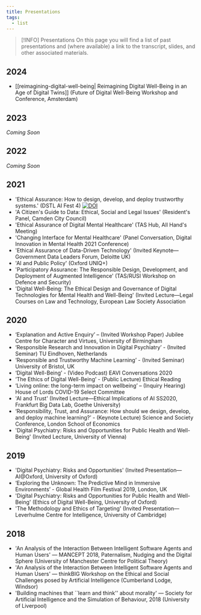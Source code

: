 ```yaml
---
title: Presentations
tags:
  - list
---
```



> [!INFO] Presentations
> On this page you will find a list of past presentations and (where available) a link to the transcript, slides, and other associated materials.

## 2024

- [[reimagining-digital-well-being| Reimagining Digital Well-Being in an Age of Digital Twins]] (Future of Digital Well-Being Workshop and Conference, Amsterdam)

## 2023

*Coming Soon*

## 2022

*Coming Soon*

## 2021

- 'Ethical Assurance: How to design, develop, and deploy trustworthy systems.' (DSTL AI Fest 4) [![DOI](https://zenodo.org/badge/DOI/10.5281/zenodo.5564811.svg)](https://doi.org/10.5281/zenodo.5564811)
- 'A Citizen's Guide to Data: Ethical, Social and Legal Issues' (Resident's Panel, Camden City Council)
- 'Ethical Assurance of Digital Mental Healthcare' (TAS Hub, All Hand's Meeting)
- 'Changing Interface for Mental Healthcare' (Panel Conversation, Digital Innovation in Mental Health 2021 Conference)
- 'Ethical Assurance of Data-Driven Technology' (Invited Keynote—Government Data Leaders Forum, Deloitte UK)
- 'AI and Public Policy' (Oxford UNIQ+)
- 'Participatory Assurance: The Responsible Design, Development, and Deployment of Augmented Intelligence' (TAS/RUSI Workshop on Defence and Security)
- 'Digital Well-Being: The Ethical Design and Governance of Digital Technologies for Mental Health and Well-Being' (Invited Lecture—Legal Courses on Law and Technology, European Law Society Association

## 2020

- ‘Explanation and Active Enquiry’ – (Invited Workshop Paper) Jubilee Centre for Character and Virtues, University of Birmingham
- ‘Responsible Research and Innovation in Digital Psychiatry’ - (Invited Seminar) TU Eindhoven, Netherlands
- ‘Responsible and Trustworthy Machine Learning’ - (Invited Seminar) University of Bristol, UK
- ‘Digital Well-Being’ - (Video Podcast) EAVI Conversations 2020
- ‘The Ethics of Digital Well-Being’ - (Public Lecture) Ethical Reading
- ‘Living online: the long-term impact on wellbeing’ – (Inquiry Hearing) House of Lords COVID-19 Select Committee
- 'AI and Trust' (Invited Lecture—Ethical Implications of AI SS2020, Frankfurt Big Data Lab, Goethe University)
- ‘Responsibility, Trust, and Assurance: How should we design, develop, and deploy machine learning?’ - (Keynote Lecture) Science and Society Conference, London School of Economics
- 'Digital Psychiatry: Risks and Opportunities for Public Health and Well-Being' (Invited Lecture, University of Vienna)

## 2019

- 'Digital Psychiatry: Risks and Opportunities' (Invited Presentation—AI@Oxford, University of Oxford)
- ‘Exploring the Unknown: The Predictive Mind in Immersive Environments’ - Global Health Film Festival 2019, London, UK
- 'Digital Psychiatry: Risks and Opportunities for Public Health and Well-Being' (Ethics of Digital Well-Being, University of Oxford)
- 'The Methodology and Ethics of Targeting' (Invited Presentation—Leverhulme Centre for Intelligence, University of Cambridge)

## 2018

- 'An Analysis of the Interaction Between Intelligent Software Agents and Human Users' — MANCEPT 2018, Paternalism, Nudging and the Digital Sphere (University of Manchester Centre for Political Theory)
- 'An Analysis of the Interaction Between Intelligent Software Agents and Human Users' — thinkBIG Workshop on the Ethical and Social Challenges posed by Artificial Intelligence (Cumberland Lodge, Windsor)
- 'Building machines that ``learn and think'' about morality' — Society for Artificial Intelligence and the Simulation of Behaviour, 2018 (University of Liverpool)
